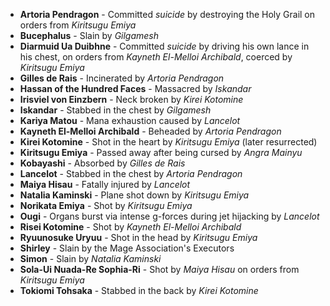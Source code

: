 - **Artoria Pendragon** - Committed _suicide_ by destroying the Holy Grail on orders from _Kiritsugu Emiya_
- **Bucephalus** - Slain by _Gilgamesh_
- **Diarmuid Ua Duibhne** - Committed _suicide_ by driving his own lance in his chest, on orders from _Kayneth El-Melloi Archibald_, coerced by _Kiritsugu Emiya_
- **Gilles de Rais** - Incinerated by _Artoria Pendragon_
- **Hassan of the Hundred Faces** - Massacred by _Iskandar_
- **Irisviel von Einzbern** - Neck broken by _Kirei Kotomine_
- **Iskandar** - Stabbed in the chest by _Gilgamesh_
- **Kariya Matou** - Mana exhaustion caused by _Lancelot_
- **Kayneth El-Melloi Archibald** - Beheaded by _Artoria Pendragon_
- **Kirei Kotomine** - Shot in the heart by _Kiritsugu Emiya_ (later resurrected)
- **Kiritsugu Emiya** - Passed away after being cursed by _Angra Mainyu_
- **Kobayashi** - Absorbed by _Gilles de Rais_
- **Lancelot** - Stabbed in the chest by _Artoria Pendragon_
- **Maiya Hisau** - Fatally injured by _Lancelot_
- **Natalia Kaminski** - Plane shot down by _Kiritsugu Emiya_
- **Norikata Emiya** - Shot by _Kiritsugu Emiya_
- **Ougi** - Organs burst via intense g-forces during jet hijacking by _Lancelot_
- **Risei Kotomine** - Shot by _Kayneth El-Melloi Archibald_
- **Ryuunosuke Uryuu** - Shot in the head by _Kiritsugu Emiya_
- **Shirley** - Slain by the Mage Association's Executors
- **Simon** - Slain by _Natalia Kaminski_
- **Sola-Ui Nuada-Re Sophia-Ri** - Shot by _Maiya Hisau_ on orders from _Kiritsugu Emiya_
- **Tokiomi Tohsaka** - Stabbed in the back by _Kirei Kotomine_